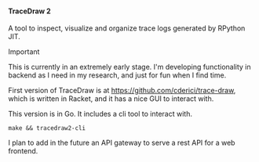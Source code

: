 #### TraceDraw 2

A tool to inspect, visualize and organize trace logs generated by RPython JIT.

> [!IMPORTANT]  
> This is currently in an extremely early stage. I'm developing functionality in backend as I need in my research, and just for fun when I find time.

First version of TraceDraw is at https://github.com/cderici/trace-draw, which is written in Racket, and it has a nice GUI to interact with.

This version is in Go. It includes a cli tool to interact with. 

```
make && tracedraw2-cli
```

I plan to add in the future an API gateway to serve a rest API for a web frontend.


